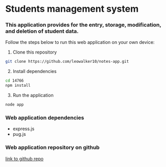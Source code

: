 # Students management system

### This application provides for the entry, storage, modification, and deletion of student data.

Follow the steps below to run this web application on your own device:

1. Clone this repository
```bash
git clone https://github.com/leowalker10/notes-app.git
```

2. Install dependencies
```bash
cd 14766
npm install
```

3. Run the application
```bash
node app
```

###  Web application dependencies
- express.js
- pug.js

 ### Web application repository on github
 [link to github repo](https://github.com/leowalker10/notes-app)